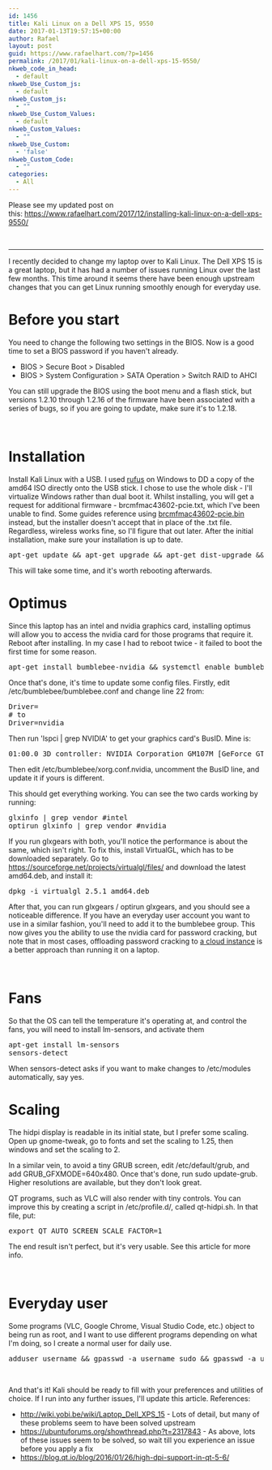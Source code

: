 ```yaml
---
id: 1456
title: Kali Linux on a Dell XPS 15, 9550
date: 2017-01-13T19:57:15+00:00
author: Rafael
layout: post
guid: https://www.rafaelhart.com/?p=1456
permalink: /2017/01/kali-linux-on-a-dell-xps-15-9550/
nkweb_code_in_head:
  - default
nkweb_Use_Custom_js:
  - default
nkweb_Custom_js:
  - ""
nkweb_Use_Custom_Values:
  - default
nkweb_Custom_Values:
  - ""
nkweb_Use_Custom:
  - 'false'
nkweb_Custom_Code:
  - ""
categories:
  - All
---
```

Please see my updated post on this: <a href="https://www.rafaelhart.com/2017/12/installing-kali-linux-on-a-dell-xps-9550/">https://www.rafaelhart.com/2017/12/installing-kali-linux-on-a-dell-xps-9550/</a>

&nbsp;

<hr />

I recently decided to change my laptop over to Kali Linux. The Dell XPS 15 is a great laptop, but it has had a number of issues running Linux over the last few months. This time around it seems there have been enough upstream changes that you can get Linux running smoothly enough for everyday use.
<h1>Before you start</h1>
You need to change the following two settings in the BIOS. Now is a good time to set a BIOS password if you haven't already.
<ul>
 	<li>BIOS &gt; Secure Boot &gt; Disabled</li>
 	<li>BIOS &gt; System Configuration &gt; SATA Operation &gt; Switch RAID to AHCI</li>
</ul>
You can still upgrade the BIOS using the boot menu and a flash stick, but versions 1.2.10 through 1.2.16 of the firmware have been associated with a series of bugs, so if you are going to update, make sure it's to 1.2.18.

&nbsp;
<h1>Installation</h1>
Install Kali Linux with a USB. I used <a href="https://rufus.akeo.ie/">rufus</a> on Windows to DD a copy of the amd64 ISO directly onto the USB stick. I chose to use the whole disk - I'll virtualize Windows rather than dual boot it.
Whilst installing, you will get a request for additional firmware - brcmfmac43602-pcie.txt, which I've been unable to find. Some guides reference using <a href="https://github.com/OpenELEC/wlan-firmware/blob/master/firmware/brcm/brcmfmac43602-pcie.bin">brcmfmac43602-pcie.bin</a> instead, but the installer doesn't accept that in place of the .txt file. Regardless, wireless works fine, so I'll figure that out later.
After the initial installation, make sure your installation is up to date.
<pre class="">apt-get update &amp;&amp; apt-get upgrade &amp;&amp; apt-get dist-upgrade &amp;&amp; apt-get autoremove</pre>
This will take some time, and it's worth rebooting afterwards.
<h1>Optimus</h1>
Since this laptop has an intel and nvidia graphics card, installing optimus will allow you to access the nvidia card for those programs that require it. Reboot after installing. In my case I had to reboot twice - it failed to boot the first time for some reason.
<pre class="">apt-get install bumblebee-nvidia &amp;&amp; systemctl enable bumblebeed</pre>
Once that's done, it's time to update some config files. Firstly, edit /etc/bumblebee/bumblebee.conf and change line 22 from:
<pre class="">Driver=
# to
Driver=nvidia</pre>
Then run 'lspci | grep NVIDIA' to get your graphics card's BusID. Mine is:
<pre class="">01:00.0 3D controller: NVIDIA Corporation GM107M [GeForce GTX 960M] (rev ff)</pre>
Then edit /etc/bumblebee/xorg.conf.nvidia, uncomment the BusID line, and update it if yours is different.

This should get everything working. You can see the two cards working by running:
<pre class="">glxinfo | grep vendor #intel
optirun glxinfo | grep vendor #nvidia</pre>
If you run glxgears with both, you'll notice the performance is about the same, which isn't right. To fix this, install VirtualGL, which has to be downloaded separately. Go to <a href="https://sourceforge.net/projects/virtualgl/files/">https://sourceforge.net/projects/virtualgl/files/</a> and download the latest amd64.deb, and install it:
<pre class="">dpkg -i virtualgl_2.5.1_amd64.deb</pre>
After that, you can run glxgears / optirun glxgears, and you should see a noticeable difference. If you have an everyday user account you want to use in a similar fashion, you'll need to add it to the bumblebee group. This now gives you the ability to use the nvidia card for password cracking, but note that in most cases, offloading password cracking to <a href="https://www.nvidia.com/object/gpu-cloud-computing.html">a cloud instance</a> is a better approach than running it on a laptop.

&nbsp;
<h1>Fans</h1>
So that the OS can tell the temperature it's operating at, and control the fans, you will need to install lm-sensors, and activate them
<pre class="">apt-get install lm-sensors
sensors-detect</pre>
When sensors-detect asks if you want to make changes to /etc/modules automatically, say yes.
<h1>Scaling</h1>
The hidpi display is readable in its initial state, but I prefer some scaling. Open up gnome-tweak, go to fonts and set the scaling to 1.25, then windows and set the scaling to 2.

In a similar vein, to avoid a tiny GRUB screen, edit /etc/default/grub, and add GRUB_GFXMODE=640x480. Once that's done, run sudo update-grub. Higher resolutions are available, but they don't look great.

QT programs, such as VLC will also render with tiny controls. You can improve this by creating a script in /etc/profile.d/, called qt-hidpi.sh. In that file, put:
<pre class="">export QT_AUTO_SCREEN_SCALE_FACTOR=1</pre>
The end result isn't perfect, but it's very usable. See this article for more info.

&nbsp;
<h1>Everyday user</h1>
Some programs (VLC, Google Chrome, Visual Studio Code, etc.) object to being run as root, and I want to use different programs depending on what I'm doing, so I create a normal user for daily use.
<pre class="">adduser username &amp;&amp; gpasswd -a username sudo &amp;&amp; gpasswd -a username bumblebee</pre>
&nbsp;

And that's it! Kali should be ready to fill with your preferences and utilities of choice. If I run into any further issues, I'll update this article.
References:
<ul>
 	<li><a href="http://wiki.yobi.be/wiki/Laptop_Dell_XPS_15">http://wiki.yobi.be/wiki/Laptop_Dell_XPS_15</a> - Lots of detail, but many of these problems seem to have been solved upstream</li>
 	<li><a href="https://ubuntuforums.org/showthread.php?t=2317843">https://ubuntuforums.org/showthread.php?t=2317843</a> - As above, lots of these issues seem to be solved, so wait till you experience an issue before you apply a fix</li>
 	<li><a href="https://blog.qt.io/blog/2016/01/26/high-dpi-support-in-qt-5-6/">https://blog.qt.io/blog/2016/01/26/high-dpi-support-in-qt-5-6/</a></li>
</ul>